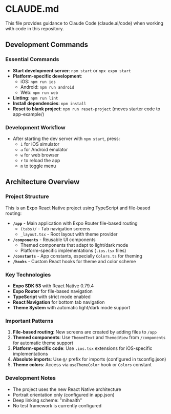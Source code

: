 # CLAUDE.md

This file provides guidance to Claude Code (claude.ai/code) when working with code in this repository.

## Development Commands

### Essential Commands
- **Start development server**: `npm start` or `npx expo start`
- **Platform-specific development**:
  - iOS: `npm run ios`
  - Android: `npm run android`
  - Web: `npm run web`
- **Linting**: `npm run lint`
- **Install dependencies**: `npm install`
- **Reset to blank project**: `npm run reset-project` (moves starter code to app-example/)

### Development Workflow
- After starting the dev server with `npm start`, press:
  - `i` for iOS simulator
  - `a` for Android emulator
  - `w` for web browser
  - `r` to reload the app
  - `m` to toggle menu

## Architecture Overview

### Project Structure
This is an Expo React Native project using TypeScript and file-based routing:

- **`/app`** - Main application with Expo Router file-based routing
  - `(tabs)/` - Tab navigation screens
  - `_layout.tsx` - Root layout with theme provider
- **`/components`** - Reusable UI components
  - Themed components that adapt to light/dark mode
  - Platform-specific implementations (`.ios.tsx` files)
- **`/constants`** - App constants, especially `Colors.ts` for theming
- **`/hooks`** - Custom React hooks for theme and color scheme

### Key Technologies
- **Expo SDK 53** with React Native 0.79.4
- **Expo Router** for file-based navigation
- **TypeScript** with strict mode enabled
- **React Navigation** for bottom tab navigation
- **Theme System** with automatic light/dark mode support

### Important Patterns
1. **File-based routing**: New screens are created by adding files to `/app`
2. **Themed components**: Use `ThemedText` and `ThemedView` from `/components` for automatic theme support
3. **Platform-specific code**: Use `.ios.tsx` extensions for iOS-specific implementations
4. **Absolute imports**: Use `@/` prefix for imports (configured in tsconfig.json)
5. **Theme colors**: Access via `useThemeColor` hook or `Colors` constant

### Development Notes
- The project uses the new React Native architecture
- Portrait orientation only (configured in app.json)
- Deep linking scheme: "mihealth"
- No test framework is currently configured